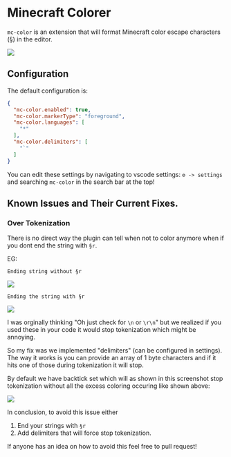 # Minecraft Colorer
`mc-color` is an extension that will format Minecraft color escape characters (§) in the editor.

![](https://images-ext-1.discordapp.net/external/qTpIe1A0_ahiROM8LeJcn3tmjS7sycnjUL8gemWnoMo/https/media.discordapp.net/attachments/854093453743226920/957828771447210044/unknown.png)

## Configuration
The default configuration is:

```json
{
  "mc-color.enabled": true,
  "mc-color.markerType": "foreground",
  "mc-color.languages": [
    "*"
  ],
  "mc-color.delimiters": [
    "`"
  ]
}
```

You can edit these settings by navigating to vscode settings: `⚙ -> settings` and searching `mc-color` in the search bar at the top!

## Known Issues and Their Current Fixes.

### Over Tokenization

There is no direct way the plugin can tell when not to color anymore when if you dont end the string with `§r`.

EG:

`Ending string without §r`

![](https://media.discordapp.net/attachments/646099378242715668/957831612970725417/unknown.png)

`Ending the string with §r`

![](https://media.discordapp.net/attachments/646099378242715668/957831747633049640/unknown.png)

I was orginally thinking "Oh just check for `\n` or `\r\n`" but we realized if you used these in your code it would stop tokenization which might be annoying.

So my fix was we implemented "delimiters" (can be configured in settings). The way it works is you can provide an array of 1 byte characters and if it hits one of those during tokenization it will stop.

By default we have backtick set which will as shown in this screenshot stop tokenization without all the excess coloring occuring like shown above:

![](https://media.discordapp.net/attachments/920500198407565349/957841004134801448/unknown.png)

In conclusion, to avoid this issue either

1. End your strings with `§r`
2. Add delimiters that will force stop tokenization.

If anyone has an idea on how to avoid this feel free to pull request!
